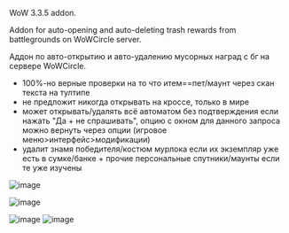 WoW 3.3.5 addon.

Addon for auto-opening and auto-deleting trash rewards from battlegrounds on WoWCircle server.

Аддон по авто-открытию и авто-удалению мусорных наград с бг на сервере WoWCircle.

- 100%-но верные проверки на то что итем==пет/маунт через скан текста на тултипе
- не предложит никогда открывать на кроссе, только в мире
- может открывать/удалять всё автоматом без подтверждения если нажать "Да + не спрашивать", опцию с окном для данного запроса можно вернуть через опции (игровое меню>интерфейс>модификации)
- удалит знамя победителя/костюм мурлока если их экземпляр уже есть в сумке/банке + прочие персональные спутники/маунты если те уже изучены

![image](https://github.com/user-attachments/assets/198e9f59-e019-4040-9069-afc1ea19b126)

![image](https://github.com/user-attachments/assets/1a8c20a0-e4bf-4cf4-9514-39209afce8ef)

![image](https://github.com/user-attachments/assets/f745e56f-3b71-4af9-806f-96da6dc881b9)  ![image](https://github.com/user-attachments/assets/2809f201-d1cd-4868-9600-42b043d17009)


